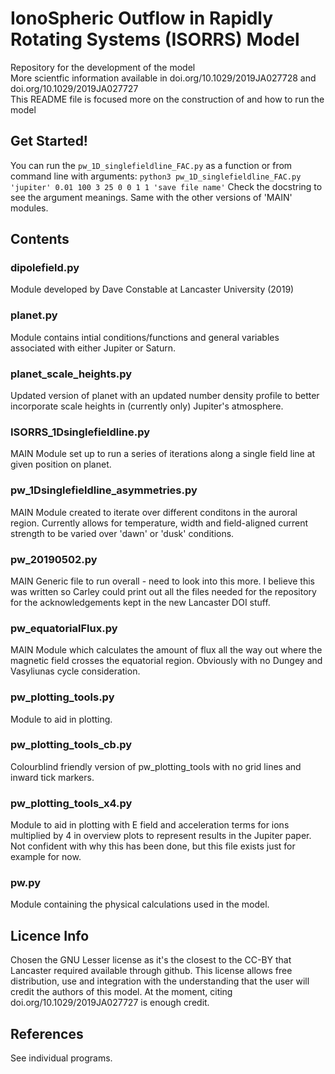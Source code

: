 # IonoSpheric Outflow in Rapidly Rotating Systems (ISORRS) Model

Repository for the development of the model <br>
More scientfic information available in doi.org/10.1029/2019JA027728 and doi.org/10.1029/2019JA027727 <br>
This README file is focused more on the construction of and how to run the model <br>

## Get Started!
You can run the `pw_1D_singlefieldline_FAC.py` as a function or from command line with arguments:
`python3 pw_1D_singlefieldline_FAC.py 'jupiter' 0.01 100 3 25 0 0 1 1 'save file name'`
Check the docstring to see the argument meanings.
Same with the other versions of 'MAIN' modules.

## Contents
### dipolefield.py
Module developed by Dave Constable at Lancaster University (2019)

### planet.py
Module contains intial conditions/functions and general variables associated with either Jupiter or Saturn.

### planet_scale_heights.py
Updated version of planet with an updated number density profile to better incorporate scale heights in (currently only) Jupiter's atmosphere.

### ISORRS_1Dsinglefieldline.py
MAIN Module set up to run a series of iterations along a single field line at given position on planet.

### pw_1Dsinglefieldline_asymmetries.py
MAIN Module created to iterate over different conditons in the auroral region. Currently allows for temperature, width and field-aligned current strength to be varied over 'dawn' or 'dusk' conditions.

### pw_20190502.py
MAIN Generic file to run overall - need to look into this more. I believe this was written so Carley could print out all
the files needed for the repository for the acknowledgements kept in the new Lancaster DOI stuff. 

### pw_equatorialFlux.py
MAIN Module which calculates the amount of flux all the way out where the magnetic field crosses the equatorial region.
Obviously with no Dungey and Vasyliunas cycle consideration.

### pw_plotting_tools.py
Module to aid in plotting.

### pw_plotting_tools_cb.py
Colourblind friendly version of pw_plotting_tools with no grid lines and inward tick markers.

### pw_plotting_tools_x4.py
Module to aid in plotting with E field and acceleration terms for ions multiplied by 4 in overview plots to represent results in the Jupiter paper. Not confident with why this has been done, but this file exists just for example for now.

### pw.py
Module containing the physical calculations used in the model.

## Licence Info
Chosen the GNU Lesser license as it's the closest to the CC-BY that Lancaster required available through github. 
This license allows free distribution, use and integration with the understanding that the user will credit the authors of this model. 
At the moment, citing doi.org/10.1029/2019JA027727 is enough credit.

## References
See individual programs.
